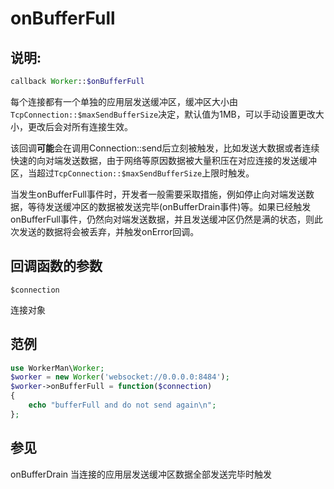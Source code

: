 # onBufferFull
## 说明:
```php
callback Worker::$onBufferFull
```

每个连接都有一个单独的应用层发送缓冲区，缓冲区大小由```TcpConnection::$maxSendBufferSize```决定，默认值为1MB，可以手动设置更改大小，更改后会对所有连接生效。

该回调**可能**会在调用Connection::send后立刻被触发，比如发送大数据或者连续快速的向对端发送数据，由于网络等原因数据被大量积压在对应连接的发送缓冲区，当超过```TcpConnection::$maxSendBufferSize```上限时触发。

当发生onBufferFull事件时，开发者一般需要采取措施，例如停止向对端发送数据，等待发送缓冲区的数据被发送完毕(onBufferDrain事件)等。如果已经触发onBufferFull事件，仍然向对端发送数据，并且发送缓冲区仍然是满的状态，则此次发送的数据将会被丢弃，并触发onError回调。


## 回调函数的参数

``` $connection ```

连接对象


## 范例

```php
use WorkerMan\Worker;
$worker = new Worker('websocket://0.0.0.0:8484');
$worker->onBufferFull = function($connection)
{
    echo "bufferFull and do not send again\n";
};
```

## 参见
onBufferDrain 当连接的应用层发送缓冲区数据全部发送完毕时触发
